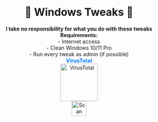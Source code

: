 <h1 align="center">🚀 Windows Tweaks 🚀</h1>

<p align="center" style="margin-bottom: 0;">
  <strong>I take no responsibility for what you do with these tweaks</strong>
</p>

<p align="center" style="margin-top: 0; margin-bottom: 0;">
  <strong>Requirements:</strong><br>
  - Internet access<br>
  - Clean Windows 10/11 Pro <br>
  - Run every tweak as admin (if possible)
</p>

<div align="center" style="margin: 0; padding: 0;">
  <span style="color: #007bff;"><strong>VirusTotal</strong></span>
  <br>
  <a href="https://www.virustotal.com/gui/file/4b2d66c59cee4a8e774a5bdf462853b8f8b09d8760b8ef47fe5ab0b3e22ba2d3" target="_blank">
    <img src="https://www.trustradius.com/_next/image?url=https%3A%2F%2Fmedia.trustradius.com%2Fproduct-logos%2FqZ%2FAJ%2FRAT0RK7MQK2V-180x180.PNG&w=128&q=75" alt="VirusTotal" style="width: 100px; height: auto;">
  </a>
  <br>
  <img src="https://github.com/kubsonxtm/website/blob/main/files/Windows-Tweaks/scan.png?raw=true" alt="Scan Count" style="width: 40px; height: auto; max-width: 100px; max-height: 100px; margin-top: 0;">
</div>
